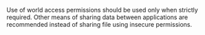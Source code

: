 Use of world access permissions should be used only when strictly required. Other means of sharing data between applications are recommended instead of sharing file using insecure permissions.
